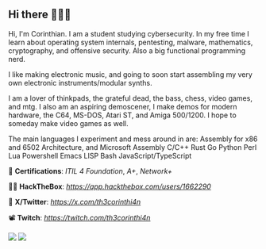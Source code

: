 ## Hi there 🕵🏻‍♂️
Hi, I'm Corinthian. I am a student studying cybersecurity. In my free time I learn about operating system internals, pentesting, malware, mathematics, cryptography, and offensive security. Also a big functional programming nerd.

I like making electronic music, and going to soon start assembling my very own electronic instruments/modular synths.

I am a lover of thinkpads, the grateful dead, the bass, chess, video games, and mtg. I also am an aspiring demoscener, I make demos for modern hardware, the C64, MS-DOS, Atari ST, and Amiga 500/1200. I hope to someday make video games as well.

The main languages I experiment and mess around in are:
Assembly for x86 and 6502 Architecture, and Microsoft Assembly
C/C++
Rust
Go
Python
Perl
Lua
Powershell
Emacs LISP
Bash
JavaScript/TypeScript

🍻 **Certifications**: *ITIL 4 Foundation*, *A+*, *Network+*

🧙‍♂️ **HackTheBox**: *https://app.hackthebox.com/users/1662290*

🧢 **X/Twitter**: *https://x.com/th3corinthi4n*

📽 **Twitch**: *https://twitch.com/th3corinthi4n*

<a>
  <img align="center" src="https://github-readme-stats.vercel.app/api?username=th3corinthian&show_icons=true&theme=dark" />
</a>
<a>
  <img align="center" src="https://github-readme-stats.vercel.app/api/top-langs/?username=th3corinthian&layout=compact&show_icons=true&theme=dark" />
</a>
